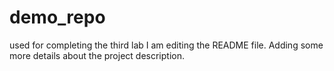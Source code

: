 # demo_repo
used for completing the third lab 
I am editing the README file. Adding some more details about the project description.
